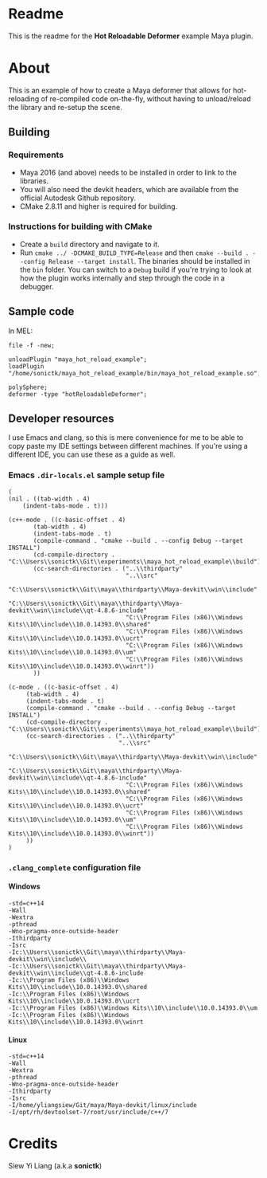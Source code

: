 # Readme

This is the readme for the **Hot Reloadable Deformer** example Maya plugin.

# About

This is an example of how to create a Maya deformer that allows for hot-reloading of
re-compiled code on-the-fly, without having to unload/reload the library and
re-setup the scene.


## Building

### Requirements

* Maya 2016 (and above) needs to be installed in order to link to the libraries.
* You will also need the devkit headers, which are available from the official
  Autodesk Github repository.
* CMake 2.8.11 and higher is required for building.

### Instructions for building with CMake

* Create a ``build`` directory and navigate to it.
* Run ``cmake ../ -DCMAKE_BUILD_TYPE=Release`` and then ``cmake --build .
  --config Release --target install``. The binaries should be installed in the
  ``bin`` folder. You can switch to a ``Debug`` build if you're trying to look at
  how the plugin works internally and step through the code in a debugger.

## Sample code

In MEL:

```
file -f -new;

unloadPlugin "maya_hot_reload_example";
loadPlugin "/home/sonictk/maya_hot_reload_example/bin/maya_hot_reload_example.so";

polySphere;
deformer -type "hotReloadableDeformer";
```

## Developer resources

I use Emacs and clang, so this is mere convenience for me to be able to copy
paste my IDE settings between different machines. If you're using a different
IDE, you can use these as a guide as well.

### Emacs ``.dir-locals.el`` sample setup file

```
(
(nil . ((tab-width . 4)
    (indent-tabs-mode . t)))

(c++-mode . ((c-basic-offset . 4)
       (tab-width . 4)
       (indent-tabs-mode . t)
       (compile-command . "cmake --build . --config Debug --target INSTALL")
       (cd-compile-directory . "C:\\Users\\sonictk\\Git\\experiments\\maya_hot_reload_example\\build")
       (cc-search-directories . ("..\\thirdparty"
                                 "..\\src"
                                 "C:\\Users\\sonictk\\Git\\maya\\thirdparty\\Maya-devkit\\win\\include"
                                 "C:\\Users\\sonictk\\Git\\maya\\thirdparty\\Maya-devkit\\win\\include\\qt-4.8.6-include"
                                 "C:\\Program Files (x86)\\Windows Kits\\10\\include\\10.0.14393.0\\shared"
                                 "C:\\Program Files (x86)\\Windows Kits\\10\\include\\10.0.14393.0\\ucrt"
                                 "C:\\Program Files (x86)\\Windows Kits\\10\\include\\10.0.14393.0\\um"
                                 "C:\\Program Files (x86)\\Windows Kits\\10\\include\\10.0.14393.0\\winrt"))
       ))

(c-mode . ((c-basic-offset . 4)
     (tab-width . 4)
     (indent-tabs-mode . t)
     (compile-command . "cmake --build . --config Debug --target INSTALL")
     (cd-compile-directory . "C:\\Users\\sonictk\\Git\\experiments\\maya_hot_reload_example\\build")
     (cc-search-directories . ("..\\thirdparty"
                               "..\\src"
                                 "C:\\Users\\sonictk\\Git\\maya\\thirdparty\\Maya-devkit\\win\\include"
                                 "C:\\Users\\sonictk\\Git\\maya\\thirdparty\\Maya-devkit\\win\\include\\qt-4.8.6-include"
                                 "C:\\Program Files (x86)\\Windows Kits\\10\\include\\10.0.14393.0\\shared"
                                 "C:\\Program Files (x86)\\Windows Kits\\10\\include\\10.0.14393.0\\ucrt"
                                 "C:\\Program Files (x86)\\Windows Kits\\10\\include\\10.0.14393.0\\um"
                                 "C:\\Program Files (x86)\\Windows Kits\\10\\include\\10.0.14393.0\\winrt"))
     ))
)

```

### ``.clang_complete`` configuration file

#### Windows

```
-std=c++14
-Wall
-Wextra
-pthread
-Wno-pragma-once-outside-header
-Ithirdparty
-Isrc
-Ic:\\Users\\sonictk\\Git\\maya\\thirdparty\\Maya-devkit\\win\\include\\
-Ic:\\Users\\sonictk\\Git\\maya\\thirdparty\\Maya-devkit\\win\\include\\qt-4.8.6-include
-Ic:\\Program Files (x86)\\Windows Kits\\10\\include\\10.0.14393.0\\shared
-Ic:\\Program Files (x86)\\Windows Kits\\10\\include\\10.0.14393.0\\ucrt
-Ic:\\Program Files (x86)\\Windows Kits\\10\\include\\10.0.14393.0\\um
-Ic:\\Program Files (x86)\\Windows Kits\\10\\include\\10.0.14393.0\\winrt
```

#### Linux

```
-std=c++14
-Wall
-Wextra
-pthread
-Wno-pragma-once-outside-header
-Ithirdparty
-Isrc
-I/home/yliangsiew/Git/maya/Maya-devkit/linux/include
-I/opt/rh/devtoolset-7/root/usr/include/c++/7
```

# Credits

Siew Yi Liang (a.k.a **sonictk**)
